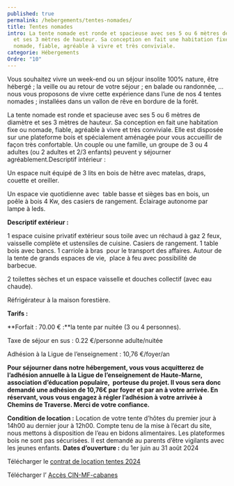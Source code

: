```yaml
---
published: true
permalink: /hebergements/tentes-nomades/
title: Tentes nomades
intro: La tente nomade est ronde et spacieuse avec ses 5 ou 6 mètres de diamètre
  et ses 3 mètres de hauteur. Sa conception en fait une habitation fixe ou
  nomade, fiable, agréable à vivre et très conviviale.
categorie: Hébergements
Ordre: "10"
---
```

Vous souhaitez vivre un week-end ou un séjour insolite 100% nature, être hébergé ; la veille ou au retour de votre séjour ; en balade ou randonnée, … nous vous proposons de vivre cette expérience dans l’une de nos 4 tentes nomades ; installées dans un vallon de rêve en bordure de la forêt.

La tente nomade est ronde et spacieuse avec ses 5 ou 6 mètres de diamètre et ses 3 mètres de hauteur. Sa conception en fait une habitation fixe ou nomade, fiable, agréable à vivre et très conviviale. 
Elle est disposée sur une plateforme bois et spécialement aménagée pour vous accueillir de façon très confortable. Un couple ou une famille, un groupe de 3 ou 4 adultes (ou 2 adultes et 2/3 enfants) peuvent y 
séjourner agréablement.Descriptif intérieur :

Un espace nuit équipé de 3 lits en bois de hêtre avec matelas, draps, couette et oreiller.

Un espace vie quotidienne avec  table basse et sièges bas en bois, un poêle à bois 4 Kw, des casiers de rangement. Éclairage autonome par lampe à leds.

**Descriptif extérieur :**

1 espace cuisine privatif extérieur sous toile avec un réchaud à gaz 2 feux, vaisselle complète et ustensiles de cuisine. Casiers de rangement.
 1 table bois avec bancs. 1 carriole à bras  pour le transport des affaires. Autour de la tente de grands espaces de vie,  place à feu avec possibilité de barbecue.

2 toilettes sèches et un espace vaisselle et douches collectif (avec eau chaude).

Réfrigérateur à la maison forestière.


**Tarifs :**

**Forfait : 70.00 € :**la tente par nuitée (3 ou 4 personnes).

Taxe de séjour en sus : 0.22 €/personne adulte/nuitée


Adhésion à la Ligue de l’enseignement : 10,76 €/foyer/an

**Pour séjourner dans notre hébergement, vous vous acquitterez de l’adhésion annuelle à la Ligue de l’enseignement de Haute-Marne, association d’éducation populaire,  porteuse du projet. Il vous sera donc demandé une adhésion de 10,76€ par foyer et par an à votre arrivée.
En réservant, vous vous engagez à régler l’adhésion à votre arrivée à Chemins de Traverse. Merci de votre confiance.**

**Condition de location :**
Location de votre tente d’hôtes du premier jour à 14h00 au dernier jour à 12h00.
Compte tenu de la mise à l’écart du site, nous mettons à disposition de l’eau en bidons alimentaires.
Les plateformes bois ne sont pas sécurisées. Il est demandé au parents d’être vigilants avec les jeunes enfants.
**Dates d’ouverture :** du 1er juin au 31 août 2024

Télécharger le [contrat de location tentes 2024](https://chemindetraverse52.org/wp-content/uploads/2023/12/contrat-de-location-tentes-2024.pdf)

Télécharger l’ [Accès CIN-MF-cabanes](https://chemindetraverse52.org/notre-hebergement-en-tentes-dhotes-2/acces-cin-mf-cabanes/)
